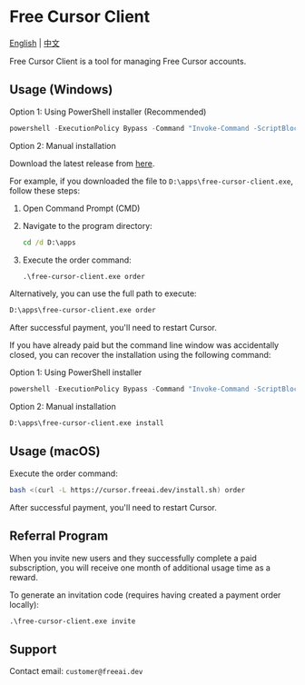 # Free Cursor Client

[English](./README.md) | [中文](./README_zh.md)

Free Cursor Client is a tool for managing Free Cursor accounts.

## Usage (Windows)

Option 1: Using PowerShell installer (Recommended)

```powershell
powershell -ExecutionPolicy Bypass -Command "Invoke-Command -ScriptBlock ([scriptblock]::Create((irm 'https://cursor.freeai.dev/install.ps1'))) -ArgumentList 'order'"
```

Option 2: Manual installation

Download the latest release from [here](https://github.com/freeai-dev/free-cursor-client/releases).

For example, if you downloaded the file to `D:\apps\free-cursor-client.exe`, follow these steps:

1. Open Command Prompt (CMD)
2. Navigate to the program directory:

   ```cmd
   cd /d D:\apps
   ```

3. Execute the order command:

   ```cmd
   .\free-cursor-client.exe order
   ```

Alternatively, you can use the full path to execute:

```cmd
D:\apps\free-cursor-client.exe order
```

After successful payment, you'll need to restart Cursor.

If you have already paid but the command line window was accidentally closed, you can recover the installation using the following command:

Option 1: Using PowerShell installer

```powershell
powershell -ExecutionPolicy Bypass -Command "Invoke-Command -ScriptBlock ([scriptblock]::Create((irm 'https://cursor.freeai.dev/install.ps1'))) -ArgumentList 'install'"
```

Option 2: Manual installation

```cmd
D:\apps\free-cursor-client.exe install
```

## Usage (macOS)

Execute the order command:

```bash
bash <(curl -L https://cursor.freeai.dev/install.sh) order
```

After successful payment, you'll need to restart Cursor.

## Referral Program

When you invite new users and they successfully complete a paid subscription, you will receive one month of additional usage time as a reward.

To generate an invitation code (requires having created a payment order locally):

```cmd
.\free-cursor-client.exe invite
```

## Support

Contact email: `customer@freeai.dev`
